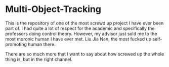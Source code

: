 # Multi-Object-Tracking

This is the repository of one of the most screwd up project I have ever been part of. 
I had quite a lot of respect for the academic and specifically the professors doing control theory. However, my advisor just sold me to the most moronic human
I have ever met. Liu Jia Nan, the most fucked up self-promoting human there. 

There are so much more that I want to say about how screwed up the whole thing is, but in the right channel. 
